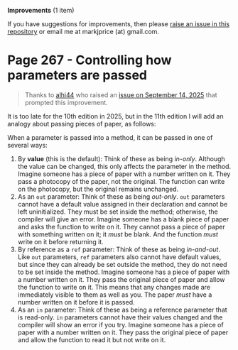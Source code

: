 **Improvements** (1 item)

If you have suggestions for improvements, then please [raise an issue in this repository](https://github.com/markjprice/cs14net10/issues) or email me at markjprice (at) gmail.com.

# Page 267 - Controlling how parameters are passed

> Thanks to [alhi44](https://github.com/alhi44) who raised an [issue on September 14, 2025](https://github.com/markjprice/cs13net9/issues/78) that prompted this improvement.

It is too late for the 10th edition in 2025, but in the 11th edition I will add an analogy about passing pieces of paper, as follows: 

When a parameter is passed into a method, it can be passed in one of several ways:

1. By **value** (this is the default): Think of these as being *in-only*. Although the value can be changed, this only affects the parameter in the method. Imagine someone has a piece of paper with a number written on it. They pass a photocopy of the paper, not the original. The function can write on the photocopy, but the original remains unchanged.
2. As an `out` parameter: Think of these as being *out-only*. `out` parameters cannot have a default value assigned in their declaration and cannot be left uninitialized. They must be set inside the method; otherwise, the compiler will give an error. Imagine someone has a blank piece of paper and asks the function to write on it. They cannot pass a piece of paper with something written on it; it *must* be blank. And the function *must* write on it before returning it.
3. By reference as a `ref` parameter: Think of these as being *in-and-out*. Like `out` parameters, `ref` parameters also cannot have default values, but since they can already be set outside the method, they do not need to be set inside the method. Imagine someone has a piece of paper with a number written on it. They pass the original piece of paper and allow the function to write on it. This means that any changes made are immediately visible to them as well as you. The paper *must* have a number written on it before it is passed.
4. As an `in` parameter: Think of these as being a reference parameter that is read-only. `in` parameters cannot have their values changed and the compiler will show an error if you try. Imagine someone has a piece of paper with a number written on it. They pass the original piece of paper and allow the function to read it but not write on it.
